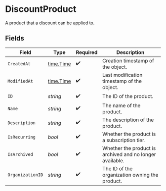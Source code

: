# DiscountProduct

A product that a discount can be applied to.


## Fields

| Field                                                    | Type                                                     | Required                                                 | Description                                              |
| -------------------------------------------------------- | -------------------------------------------------------- | -------------------------------------------------------- | -------------------------------------------------------- |
| `CreatedAt`                                              | [time.Time](https://pkg.go.dev/time#Time)                | :heavy_check_mark:                                       | Creation timestamp of the object.                        |
| `ModifiedAt`                                             | [time.Time](https://pkg.go.dev/time#Time)                | :heavy_check_mark:                                       | Last modification timestamp of the object.               |
| `ID`                                                     | *string*                                                 | :heavy_check_mark:                                       | The ID of the product.                                   |
| `Name`                                                   | *string*                                                 | :heavy_check_mark:                                       | The name of the product.                                 |
| `Description`                                            | *string*                                                 | :heavy_check_mark:                                       | The description of the product.                          |
| `IsRecurring`                                            | *bool*                                                   | :heavy_check_mark:                                       | Whether the product is a subscription tier.              |
| `IsArchived`                                             | *bool*                                                   | :heavy_check_mark:                                       | Whether the product is archived and no longer available. |
| `OrganizationID`                                         | *string*                                                 | :heavy_check_mark:                                       | The ID of the organization owning the product.           |